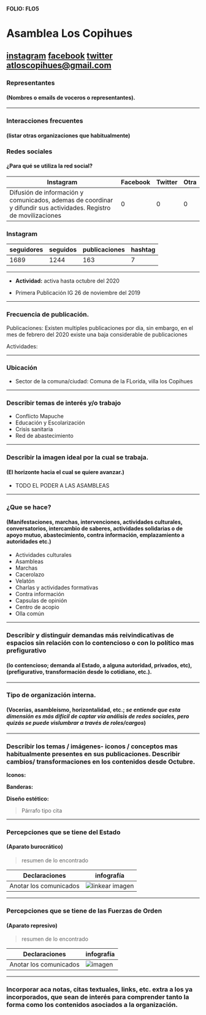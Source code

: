 #### FOLIO: FLO5
# Asamblea Los Copihues

[instagram](https://www.instagram.com/asambleaterritorialloscopihues/)
[facebook](https://www.facebook.com/at.loscopihues.94)
[twitter]()
<atloscopihues@gmail.com>
---

### Representantes
#### (Nombres o emails de voceros o representantes).

---
### Interacciones frecuentes
#### (listar otras organizaciones que habitualmente)

### Redes sociales
#### ¿Para qué se utiliza la red social?
| Instagram | Facebook | Twitter | Otra 
|---|---|---|---|
|Difusión de información y comunicados, ademas de coordinar y difundir sus actividades. Registro de movilizaciones|0|0|0|

### **Instagram**
| seguidores | seguidos | publicaciones | hashtag |
|---|---|---|---|
|1689|1244|163|7|

---

* **Actividad:** activa hasta octubre del 2020   

* Primera Publicación IG 26 de noviembre del 2019

---
### Frecuencia de publicación.

Publicaciones: Existen multiples publicaciones por dia, sin embargo, en el mes de febrero del 2020 existe una baja considerable de publicaciones

Actividades:

---
### Ubicación
* Sector de la comuna/ciudad: Comuna de la FLorida, villa los Copihues

---
### Describir temas de interés y/o trabajo

* Conflicto Mapuche
* Educación y Escolarización
* Crisis sanitaria 
* Red de abastecimiento 

---
### Describir la imagen ideal por la cual se trabaja.
#### (El horizonte hacia el cual se quiere avanzar.)

* TODO EL PODER A LAS ASAMBLEAS

---
### ¿Que se hace?
#### (Manifestaciones, marchas, intervenciones, actividades culturales, conversatorios, intercambio de saberes, actividades solidarias o de apoyo mutuo, abastecimiento, contra información, emplazamiento a autoridades etc.)

* Actividades culturales
* Asambleas 
* Marchas
* Cacerolazo 
* Velatón 
* Charlas y actividades formativas
* Contra información 
* Capsulas de opinión
* Centro de acopio
* Olla común 

---
### Describir y distinguir demandas más reivindicativas de espacios sin relación con lo contencioso o con lo político mas prefigurativo
#### (lo contencioso; demanda al Estado, a alguna autoridad, privados, etc), (prefigurativo, transformación desde lo cotidiano, etc.).

---
### Tipo de organización interna.
#### (Vocerías, asambleísmo, horizontalidad, etc.; *se entiende que esta dimensión es más difícil de captar vía análisis de redes sociales, pero quizás se puede vislumbrar a través de roles/cargos*)

---
### Describir los temas / imágenes- iconos / conceptos mas habitualmente presentes en sus publicaciones. Describir cambios/ transformaciones en los contenidos desde Octubre.

**Iconos:**

**Banderas:**

**Diseño estético:**

> Párrafo tipo cita 

---
### Percepciones que se tiene del Estado
#### (Aparato burocrático)
> resumen de lo encontrado

| Declaraciones | infografía | 
|---|---|
|Anotar los comunicados | ![linkear imagen]() |

---
### Percepciones que se tiene de las Fuerzas de Orden
#### (Aparato represivo)
> resumen de lo encontrado

| Declaraciones | infografía | 
|---|---|
|Anotar los comunicados | ![imagen]() |


---
### Incorporar aca notas, citas textuales, links, etc. extra a los ya incorporados, que sean de interés para comprender tanto la forma como los contenidos asociados a la organización.
